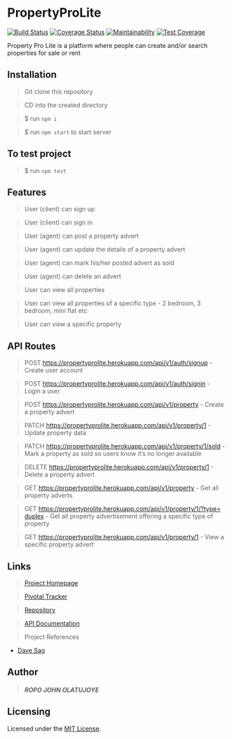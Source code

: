 # PropertyProLite
[![Build Status](https://travis-ci.com/Johnpeace/PropertyProLite.svg?branch=develop)](https://travis-ci.com/Johnpeace/PropertyProLite)
[![Coverage Status](https://coveralls.io/repos/github/Johnpeace/PropertyProLite/badge.svg?branch=develop)](https://coveralls.io/github/Johnpeace/PropertyProLite?branch=develop)
[![Maintainability](https://api.codeclimate.com/v1/badges/9502704d31e0717ede11/maintainability)](https://codeclimate.com/github/Johnpeace/PropertyProLite/maintainability)
[![Test Coverage](https://api.codeclimate.com/v1/badges/9502704d31e0717ede11/test_coverage)](https://codeclimate.com/github/Johnpeace/PropertyProLite/test_coverage)

Property Pro Lite is a platform where people can create and/or search properties for sale or rent

## Installation
 > Git clone this repository

 > CD into the created directory

 > $ run `npm i`

 > $ run `npm start` to start server

## To test project
 > $ run `npm test`

## Features
 > User (client) can sign up

 > User (client) can sign in

 > User (agent) can post a property advert

 > User (agent) can update the details of a property advert

 > User (agent) can mark his/her posted advert as sold

 > User (agent) can delete an advert

 > User can view all properties

 > User can view all properties of a specific type - 2 bedroom, 3 bedroom, mini flat
etc

 > User can view a specific property

## API Routes
 > POST https://propertyprolite.herokuapp.com/api/v1/auth/signup - Create user account

 > POST https://propertyprolite.herokuapp.com/api/v1/auth/signin - Login a user

 > POST https://propertyprolite.herokuapp.com/api/v1/property - Create a property advert

 > PATCH https://propertyprolite.herokuapp.com/api/v1/property/1 - Update property data

 > PATCH https://propertyprolite.herokuapp.com/api/v1/property/1/sold - Mark a property as sold so      users know it’s no longer available

 > DELETE https://propertyprolite.herokuapp.com/api/v1/property/1 - Delete a property advert

 > GET https://propertyprolite.herokuapp.com/api/v1/property - Get all property adverts

 > GET https://propertyprolite.herokuapp.com/api/v1/property/1/?type=​duplex - Get all property advertisement offering a specific type of property

> GET https://propertyprolite.herokuapp.com/api/v1/property/1 - View a specific property advert

## Links
 > [Project Homepage](https://johnpeace.github.io/PropertyProLite/UI/pages/index.html)

 > [Pivotal Tracker](https://www.pivotaltracker.com/n/projects/2354324)

 > [Repository](https://github.com/Johnpeace/PropertyProLite)

 > [API Documentation]()

 > Project References
 * [Dave Sag](https://itnext.io/wiring-up-an-api-server-with-express-and-swagger-9bffe0a0d6bd)


## Author

> ##### ROPO JOHN OLATUJOYE 

## Licensing
Licensed under the [MIT License](LICENSE).